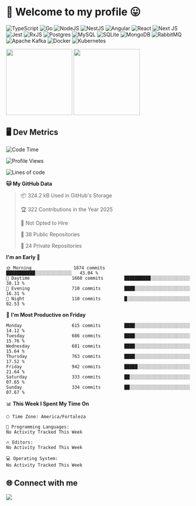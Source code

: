 # 🎉 Welcome to my profile 😛

![TypeScript](https://img.shields.io/badge/typescript-%23007ACC.svg?style=for-the-badge&logo=typescript&logoColor=white)
![Go](https://img.shields.io/badge/go-%2300ADD8.svg?style=for-the-badge&logo=go&logoColor=white)
![NodeJS](https://img.shields.io/badge/node.js-6DA55F?style=for-the-badge&logo=node.js&logoColor=white)
![NestJS](https://img.shields.io/badge/nestjs-%23E0234E.svg?style=for-the-badge&logo=nestjs&logoColor=white)
![Angular](https://img.shields.io/badge/angular-%23DD0031.svg?style=for-the-badge&logo=angular&logoColor=white)
![React](https://img.shields.io/badge/react-%2320232a.svg?style=for-the-badge&logo=react&logoColor=%2361DAFB)
![Next JS](https://img.shields.io/badge/Next-black?style=for-the-badge&logo=next.js&logoColor=white)
![Jest](https://img.shields.io/badge/-jest-%23C21325?style=for-the-badge&logo=jest&logoColor=white)
![RxJS](https://img.shields.io/badge/rxjs-%23B7178C.svg?style=for-the-badge&logo=reactivex&logoColor=white)
![Postgres](https://img.shields.io/badge/postgres-%23316192.svg?style=for-the-badge&logo=postgresql&logoColor=white)
![MySQL](https://img.shields.io/badge/mysql-4479A1.svg?style=for-the-badge&logo=mysql&logoColor=white)
![SQLite](https://img.shields.io/badge/sqlite-%2307405e.svg?style=for-the-badge&logo=sqlite&logoColor=white)
![MongoDB](https://img.shields.io/badge/MongoDB-%234ea94b.svg?style=for-the-badge&logo=mongodb&logoColor=white)
![RabbitMQ](https://img.shields.io/badge/Rabbitmq-FF6600?style=for-the-badge&logo=rabbitmq&logoColor=white)
![Apache Kafka](https://img.shields.io/badge/Apache%20Kafka-000?style=for-the-badge&logo=apachekafka)
![Docker](https://img.shields.io/badge/docker-%230db7ed.svg?style=for-the-badge&logo=docker&logoColor=white)
![Kubernetes](https://img.shields.io/badge/kubernetes-%23326ce5.svg?style=for-the-badge&logo=kubernetes&logoColor=white)

<div>
  <img height="180em" src="https://github-readme-stats.vercel.app/api?username=vinicius-guedes-santos&include_all_commits=true&count_private=true&theme=github_dark"/>
  <img height="180em" src="https://github-readme-stats.vercel.app/api/top-langs/?username=vinicius-guedes-santos&langs_count=6&layout=compact&include_all_commits=true&count_private=true&theme=github_dark"/>
</div>

## 🖥️ Dev Metrics

<!--START_SECTION:waka-->
![Code Time](http://img.shields.io/badge/Code%20Time-2%2C557%20hrs%2044%20mins-blue)

![Profile Views](http://img.shields.io/badge/Profile%20Views-0-blue)

![Lines of code](https://img.shields.io/badge/From%20Hello%20World%20I%27ve%20Written-5.7%20million%20lines%20of%20code-blue)

**🐱 My GitHub Data** 

> 📦 324.2 kB Used in GitHub's Storage 
 > 
> 🏆 322 Contributions in the Year 2025
 > 
> 🚫 Not Opted to Hire
 > 
> 📜 38 Public Repositories 
 > 
> 🔑 24 Private Repositories 
 > 
**I'm an Early 🐤** 

```text
🌞 Morning                1874 commits        ███████████░░░░░░░░░░░░░░   43.04 % 
🌆 Daytime                1660 commits        ██████████░░░░░░░░░░░░░░░   38.13 % 
🌃 Evening                710 commits         ████░░░░░░░░░░░░░░░░░░░░░   16.31 % 
🌙 Night                  110 commits         █░░░░░░░░░░░░░░░░░░░░░░░░   02.53 % 
```
📅 **I'm Most Productive on Friday** 

```text
Monday                   615 commits         ████░░░░░░░░░░░░░░░░░░░░░   14.12 % 
Tuesday                  686 commits         ████░░░░░░░░░░░░░░░░░░░░░   15.76 % 
Wednesday                681 commits         ████░░░░░░░░░░░░░░░░░░░░░   15.64 % 
Thursday                 763 commits         ████░░░░░░░░░░░░░░░░░░░░░   17.52 % 
Friday                   942 commits         █████░░░░░░░░░░░░░░░░░░░░   21.64 % 
Saturday                 333 commits         ██░░░░░░░░░░░░░░░░░░░░░░░   07.65 % 
Sunday                   334 commits         ██░░░░░░░░░░░░░░░░░░░░░░░   07.67 % 
```


📊 **This Week I Spent My Time On** 

```text
🕑︎ Time Zone: America/Fortaleza

💬 Programming Languages: 
No Activity Tracked This Week

🔥 Editors: 
No Activity Tracked This Week

💻 Operating System: 
No Activity Tracked This Week
```


<!--END_SECTION:waka-->

## 🌐 Connect with me

<a href="https://www.linkedin.com/in/vinicius-guedes-b817aa223/"><img src="https://img.shields.io/badge/LinkedIn-0077B5?style=for-the-badge&logo=linkedin&logoColor=white"/></a>

